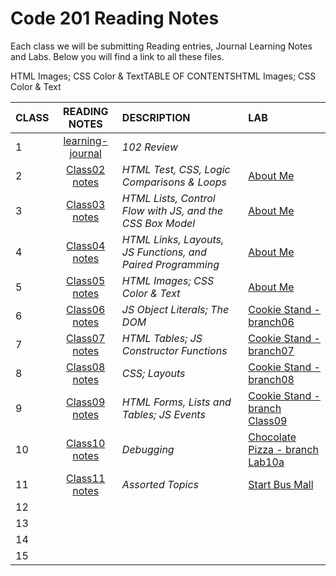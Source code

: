 # Code 201 Reading Notes

Each class we will be submitting Reading entries, Journal Learning Notes and Labs.  Below you will find a link to all these files.   

HTML Images; CSS Color & TextTABLE OF CONTENTSHTML Images; CSS Color & Text

| CLASS | READING NOTES | DESCRIPTION | LAB |
| ----- | :-----------: | :---------- | :-- |
| 1 | [learning-journal](https://cassandraortiz.github.io/learning-journal/) | *102 Review* | |
| 2 | [Class02 notes](https://cassandraortiz.github.io/reading-notes/Class02/class-02) | *HTML Test, CSS, Logic Comparisons & Loops* | [About Me](https://cassandraortiz.github.io/aboutMe) |
| 3 | [Class03 notes](https://cassandraortiz.github.io/reading-notes/Class03/class03) | *HTML Lists, Control Flow with JS, and the CSS Box Model*|[About Me](https://cassandraortiz.github.io/aboutMe) |
| 4 | [Class04 notes](https://cassandraortiz.github.io/reading-notes/Class04/class04)  | *HTML Links, Layouts, JS Functions, and Paired Programming* |  [About Me](https://cassandraortiz.github.io/aboutMe) |
| 5 | [Class05 notes](https://cassandraortiz.github.io/reading-notes/Class05/class05)  | *HTML Images; CSS Color & Text* |  [About Me](https://cassandraortiz.github.io/aboutMe) |
| 6 | [Class06 notes](https://cassandraortiz.github.io/reading-notes/Class06/class06)  | *JS Object Literals; The DOM* | [Cookie Stand - branch06](https://cassandraortiz.github.io/cookie-stand) |
| 7 | [Class07 notes](https://cassandraortiz.github.io/reading-notes/Class07/class07)  | *HTML Tables; JS Constructor Functions* | [Cookie Stand - branch07](https://cassandraortiz.github.io/cookie-stand) |
| 8 |[Class08 notes](https://cassandraortiz.github.io/reading-notes/Class08/class08)  | *CSS; Layouts* | [Cookie Stand - branch08](https://cassandraortiz.github.io/cookie-stand) 
| 9 | [Class09 notes](https://cassandraortiz.github.io/reading-notes/Class09/class09) | *HTML Forms, Lists and Tables; JS Events* | [Cookie Stand - branch Class09]()|
| 10 |[Class10 notes](https://cassandraortiz.github.io/reading-notes/Class10/class10) | *Debugging* | [Chocolate Pizza - branch Lab10a](https://github.com/cassandraortiz/chocolate-pizza/pull/1)|
| 11 |[Class11 notes](https://cassandraortiz.github.io/reading-notes/Class11/class11) | *Assorted Topics* | [Start Bus Mall]()| |
| 12 | | |
| 13 | | |
| 14 | | |
| 15 | | |




